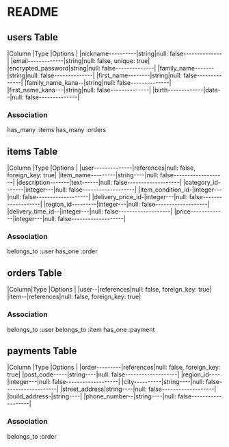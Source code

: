 # README

## users Table

|Column            |Type  |Options                  |
|nickname----------|string|null: false--------------|
|email-------------|string|null: false, unique: true|
|encrypted_password|string|null: false--------------|
|family_name-------|string|null: false--------------|
|first_name--------|string|null: false--------------|
|family_name_kana--|string|null: false--------------|
|first_name_kana---|string|null: false--------------|
|birth-------------|date--|null: false--------------|

### Association
has_many :items
has_many :orders

<!-- #email.passwordはGemを使用 -->


## items Table

|Column            |Type      |Options                       |
|user--------------|references|null: false, foreign_key: true|
|item_name---------|string----|null: false-------------------|
|description-------|text------|null: false-------------------|
|category_id-------|integer---|null: false-------------------|
|item_condition_id-|integer---|null: false-------------------|
|delivery_price_id-|integer---|null: false-------------------|
|region_id---------|integer---|null: false-------------------|
|delivery_time_id--|integer---|null: false-------------------|
|price-------------|integer---|null: false-------------------|

### Association
belongs_to :user
has_one :order

<!-- #imageはGemを使用 -->


## orders Table

|Column|Type      |Options                       |
|user--|references|null: false, foreign_key: true|
|item--|references|null: false, foreign_key: true|

### Association
belongs_to :user
belongs_to :item
has_one :payment


## payments Table

|Column            |Type      |Options                       |
|order---------|references|null: false, foreign_key: true|
|post_code-----|string----|null: false-------------------|
|region_id----|integer---|null: false-------------------|
|city----------|string----|null: false-------------------|
|street_address|string----|null: false-------------------|
|build_address-|string----|
|phone_number--|string----|null: false-------------------|

### Association
belongs_to :order